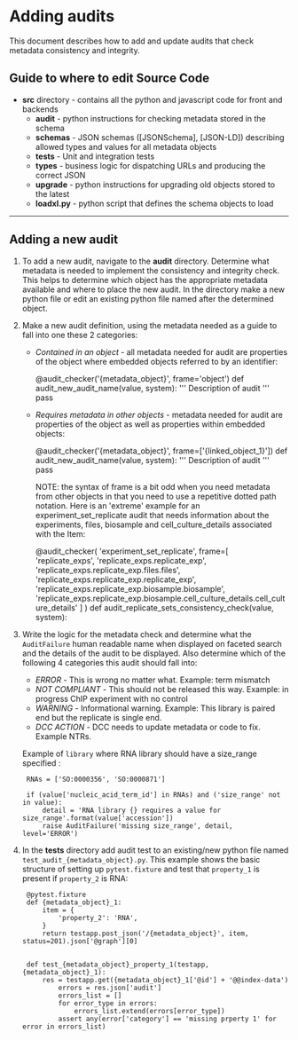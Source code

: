 Adding audits
=========================

This document describes how to add and update audits that check metadata consistency and integrity.

Guide to where to edit Source Code
----------------

* **src** directory - contains all the python and javascript code for front and backends
    * **audit** - python instructions for checking metadata stored in the schema
    * **schemas** - JSON schemas ([JSONSchema], [JSON-LD]) describing allowed types and values for all metadata objects
    * **tests** - Unit and integration tests
    * **types** -  business logic for dispatching URLs and producing the correct JSON
    * **upgrade** - python instructions for upgrading old objects stored to the latest
    * **loadxl.py** - python script that defines the schema objects to load

-----

Adding a new audit
----------------

1. To add a new audit, navigate to the **audit** directory. Determine what metadata is needed to implement the consistency and integrity check. This helps to determine which object has the appropriate metadata available and where to place the new audit. In the directory make a new python file or edit an existing python file named after the determined object.

2. Make a new audit definition, using the metadata needed as a guide to fall into one these 2 categories:

    * *Contained in an object* - all metadata needed for audit are properties of the object where embedded
objects referred to by an identifier:

        @audit_checker('{metadata_object}', frame='object')
        def audit_new_audit_name(value, system):
            '''
            Description of audit
            '''
            pass

    * *Requires metadata in other objects* - metadata needed for audit are properties of the object as well as properties within embedded objects:

        @audit_checker('{metadata_object}', frame=['{linked_object_1}'])
        def audit_new_audit_name(value, system):
            '''
            Description of audit
            '''
            pass

        NOTE: the syntax of frame is a bit odd when you need metadata from other objects in that you need to use a repetitive dotted path notation.
        Here is an 'extreme' example for an experiment_set_replicate audit that needs information about the experiments, files, biosample and cell_culture_details
        associated with the Item:

        @audit_checker(
            'experiment_set_replicate',
            frame=[
                'replicate_exps',
                'replicate_exps.replicate_exp',
                'replicate_exps.replicate_exp.files.files',
                'replicate_exps.replicate_exp.replicate_exp',
                'replicate_exps.replicate_exp.biosample.biosample',
                'replicate_exps.replicate_exp.biosample.cell_culture_details.cell_culture_details'
            ]
        )
        def audit_replicate_sets_consistency_check(value, system):
3. Write the logic for the metadata check and determine what the ```AuditFailure``` human readable name when displayed on faceted search and the details of the audit to be displayed. Also determine which of the following 4 categories this audit should fall into:

    * *ERROR* - This is wrong no matter what.  Example: term mismatch
    * *NOT COMPLIANT* - This should not be released this way. Example: in progress ChIP experiment with no control
    * *WARNING* - Informational warning.  Example: This library is paired end but the replicate is single end.
    * *DCC ACTION* - DCC needs to update metadata or code to fix. Example NTRs.

    Example of ```library``` where RNA library should have a size_range specified :

        RNAs = ['SO:0000356', 'SO:0000871']

        if (value['nucleic_acid_term_id'] in RNAs) and ('size_range' not in value):
            detail = 'RNA library {} requires a value for size_range'.format(value['accession'])
            raise AuditFailure('missing size_range', detail, level='ERROR')


4. In the **tests** directory add audit test to an existing/new python file named ```test_audit_{metadata_object}.py```. This example shows the basic structure of setting up ```pytest.fixture``` and test that ```property_1``` is present if ```property_2``` is RNA:

        @pytest.fixture
        def {metadata_object}_1:
            item = {
                'property_2': 'RNA',
            }
            return testapp.post_json('/{metadata_object}', item, status=201).json['@graph'][0]


        def test_{metadata_object}_property_1(testapp, {metadata_object}_1):
            res = testapp.get({metadata_object}_1['@id'] + '@@index-data')
                errors = res.json['audit']
                errors_list = []
                for error_type in errors:
                    errors_list.extend(errors[error_type])
                assert any(error['category'] == 'missing prperty 1' for error in errors_list)
